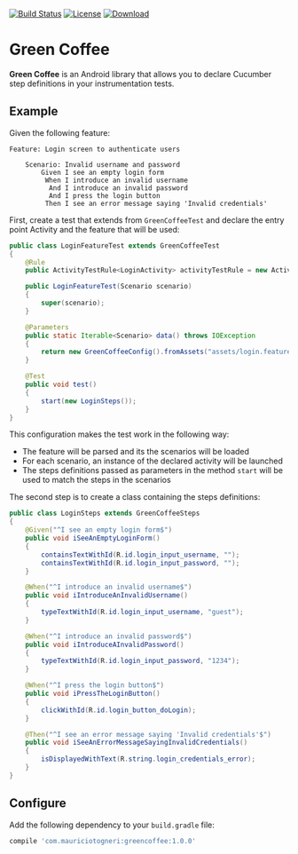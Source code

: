 [![Build Status](https://travis-ci.org/mauriciotogneri/green-coffee.svg?branch=master)](https://travis-ci.org/mauriciotogneri/green-coffee)
[![License](https://img.shields.io/badge/license-MIT-green.svg)](https://github.com/mauriciotogneri/green-coffee/blob/master/LICENSE.txt)
[![Download](https://api.bintray.com/packages/mauriciotogneri/maven/greencoffee/images/download.svg)](https://bintray.com/mauriciotogneri/maven/greencoffee/_latestVersion)

# Green Coffee
**Green Coffee** is an Android library that allows you to declare Cucumber step definitions in your instrumentation tests.

## Example

Given the following feature:

```gherkin
Feature: Login screen to authenticate users

	Scenario: Invalid username and password
	    Given I see an empty login form
		 When I introduce an invalid username
		  And I introduce an invalid password
		  And I press the login button
		 Then I see an error message saying 'Invalid credentials'
```

First, create a test that extends from `GreenCoffeeTest` and declare the entry point Activity and the feature that will be used:

```java
public class LoginFeatureTest extends GreenCoffeeTest
{
    @Rule
    public ActivityTestRule<LoginActivity> activityTestRule = new ActivityTestRule<>(LoginActivity.class);

    public LoginFeatureTest(Scenario scenario)
    {
        super(scenario);
    }

    @Parameters
    public static Iterable<Scenario> data() throws IOException
    {
        return new GreenCoffeeConfig().fromAssets("assets/login.feature");
    }

    @Test
    public void test()
    {
        start(new LoginSteps());
    }
}
```

This configuration makes the test work in the following way:
* The feature will be parsed and its the scenarios will be loaded
* For each scenario, an instance of the declared activity will be launched
* The steps definitions passed as parameters in the method `start` will be used to match the steps in the scenarios

The second step is to create a class containing the steps definitions:

```java
public class LoginSteps extends GreenCoffeeSteps
{
    @Given("^I see an empty login form$")
    public void iSeeAnEmptyLoginForm()
    {
        containsTextWithId(R.id.login_input_username, "");
        containsTextWithId(R.id.login_input_password, "");
    }

    @When("^I introduce an invalid username$")
    public void iIntroduceAnInvalidUsername()
    {
        typeTextWithId(R.id.login_input_username, "guest");
    }

    @When("^I introduce an invalid password$")
    public void iIntroduceAInvalidPassword()
    {
        typeTextWithId(R.id.login_input_password, "1234");
    }

    @When("^I press the login button$")
    public void iPressTheLoginButton()
    {
        clickWithId(R.id.login_button_doLogin);
    }

    @Then("^I see an error message saying 'Invalid credentials'$")
    public void iSeeAnErrorMessageSayingInvalidCredentials()
    {
        isDisplayedWithText(R.string.login_credentials_error);
    }
}
```

## Configure
Add the following dependency to your `build.gradle` file:

```groovy
compile 'com.mauriciotogneri:greencoffee:1.0.0'
```